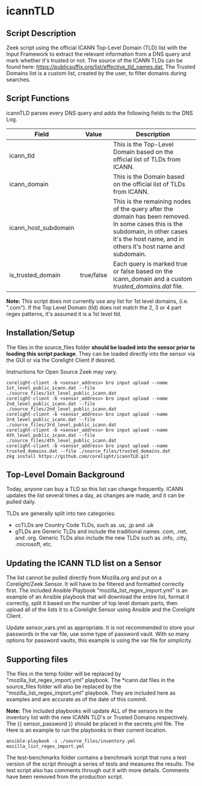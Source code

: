 # icannTLD

## Script Description

Zeek script using the official ICANN Top-Level Domain (TLD) list with the Input Framework to extract the relevant information from a DNS query and mark whether it's trusted or not.  The source of the ICANN TLDs can be found here: <https://publicsuffix.org/list/effective_tld_names.dat.>  The Trusted Domains list is a custom list, created by the user, to filter domains during searches.

## Script Functions

icannTLD parses every DNS query and adds the following fields to the DNS Log.

| Field | Value | Description |
| ------ | ------ |------ |
| icann_tld | | This is the Top-Level Domain based on the official list of TLDs from ICANN. |
| icann_domain | | This is the Domain based on the official list of TLDs from ICANN. |
| icann_host_subdomain | | This is the remaining nodes of the query after the domain has been removed.  In some cases this is the subdomain, in other cases it's the host name, and in others it's host name and subdomain. |
| is_trusted_domain | true/false | Each query is marked true or false based on the icann_domain and a custom *trusted_domains.dat* file. |

**Note:**  This script does not currently use any list for 1st level domains, (i.e. ".com"). If the Top Level Domain (tld) does not match the 2, 3 or 4 part regex patterns, it's assumed it is a 1st level tld.

## Installation/Setup

The files in the source_files folder **should be loaded into the sensor prior to loading this script package**.  They can be loaded directly into the sensor via the GUI or via the Corelight Client if desired.

Instructions for Open Source Zeek may vary.

```none
corelight-client -b <sensor_address> bro input upload --name 1st_level_public_icann.dat --file ./source_files/1st_level_public_icann.dat
corelight-client -b <sensor_address> bro input upload --name 2nd_level_public_icann.dat --file ./source_files/2nd_level_public_icann.dat
corelight-client -b <sensor_address> bro input upload --name 3rd_level_public_icann.dat --file ./source_files/3rd_level_public_icann.dat
corelight-client -b <sensor_address> bro input upload --name 4th_level_public_icann.dat --file ./source_files/4th_level_public_icann.dat
corelight-client -b <sensor_address> bro input upload --name trusted_domains.dat --file ./source_files/trusted_domains.dat
zkg install https://github.com/corelight/icannTLD.git
```

## Top-Level Domain Background

Today, anyone can buy a TLD so this list can change frequently.  ICANN updates the list several times a day, as changes are made, and it can be pulled daily.

TLDs are generally split into two categories:

- ccTLDs are Country Code TLDs, such as .us, .jp and .uk
- gTLDs are Generic TLDs and include the traditional names .com, .net, and .org.  Generic TLDs also include the new TLDs such as .info, .city, .microsoft, etc.

## Updating the ICANN TLD list on a Sensor

The list cannot be pulled directly from Mozilla.org and put on a Corelight/Zeek Sensor.  It will have to be filtered and formatted correctly first.  The included Ansible Playbook "mozilla_list_regex_import.yml" is an example of an Ansible playbook that will download the entire list, format it correctly, split it based on the number of top level domain parts, then upload all of the lists it to a Corelight Sensor using Ansible and the Corelight Client.

Update sensor_vars.yml as appropriate.  It is not recommended to store your passwords in the var file, use some type of password vault.  With so many options for password vaults, this example is using the var file for simplicity.

## Supporting files

The files in the temp folder will be replaced by "mozilla_list_regex_import.yml" playbook.  The *icann.dat files in the source_files folder will also be replaced by the "mozilla_list_regex_import.yml" playbook.  They are included here as examples and are accurate as of the date of this commit.

**Note:**  The included playbooks will update ALL of the sensors in the inventory list with the new ICANN TLD's or Trusted Domains respectively.  The {{ sensor_password }} should be placed in the secrets.yml file.  The Here is an example to run the playbooks in their current location.

```none
ansible-playbook -i ./source_files/inventory.yml mozilla_list_regex_import.yml
```

The test-benchmarks folder contains a benchmark script that runs a test version of the script through a series of tests and measures the results.  The test script also has comments through out it with more details.  Comments have been removed from the production script.
